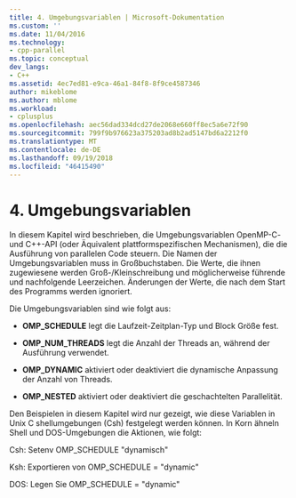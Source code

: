 ```yaml
---
title: 4. Umgebungsvariablen | Microsoft-Dokumentation
ms.custom: ''
ms.date: 11/04/2016
ms.technology:
- cpp-parallel
ms.topic: conceptual
dev_langs:
- C++
ms.assetid: 4ec7ed81-e9ca-46a1-84f8-8f9ce4587346
author: mikeblome
ms.author: mblome
ms.workload:
- cplusplus
ms.openlocfilehash: aec56dad334dcd27de2068e660ff8ec5a6e72f90
ms.sourcegitcommit: 799f9b976623a375203ad8b2ad5147bd6a2212f0
ms.translationtype: MT
ms.contentlocale: de-DE
ms.lasthandoff: 09/19/2018
ms.locfileid: "46415490"
---
```

# <a name="4-environment-variables"></a>4. Umgebungsvariablen

In diesem Kapitel wird beschrieben, die Umgebungsvariablen OpenMP-C- und C++-API (oder Äquivalent plattformspezifischen Mechanismen), die die Ausführung von parallelen Code steuern.  Die Namen der Umgebungsvariablen muss in Großbuchstaben. Die Werte, die ihnen zugewiesene werden Groß-/Kleinschreibung und möglicherweise führende und nachfolgende Leerzeichen.  Änderungen der Werte, die nach dem Start des Programms werden ignoriert.

Die Umgebungsvariablen sind wie folgt aus:

- **OMP_SCHEDULE** legt die Laufzeit-Zeitplan-Typ und Block Größe fest.

- **OMP_NUM_THREADS** legt die Anzahl der Threads an, während der Ausführung verwendet.

- **OMP_DYNAMIC** aktiviert oder deaktiviert die dynamische Anpassung der Anzahl von Threads.

- **OMP_NESTED** aktiviert oder deaktiviert die geschachtelten Parallelität.

Den Beispielen in diesem Kapitel wird nur gezeigt, wie diese Variablen in Unix C shellumgebungen (Csh) festgelegt werden können. In Korn ähneln Shell und DOS-Umgebungen die Aktionen, wie folgt:

Csh: Setenv OMP_SCHEDULE "dynamisch"

Ksh: Exportieren von OMP_SCHEDULE = "dynamic"

DOS: Legen Sie OMP_SCHEDULE = "dynamic"